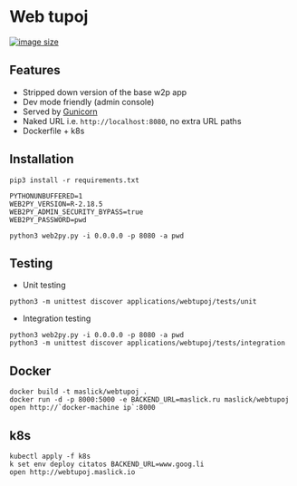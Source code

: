 # Web tupoj

[![image size](https://img.shields.io/badge/image%20size-340MB-blue.svg)](https://hub.docker.com/r/maslick/webtupoj)

## Features
* Stripped down version of the base w2p app
* Dev mode friendly (admin console)
* Served by [Gunicorn](https://gunicorn.org/)
* Naked URL i.e. ``http://localhost:8080``, no extra URL paths
* Dockerfile + k8s

## Installation
```
pip3 install -r requirements.txt

PYTHONUNBUFFERED=1
WEB2PY_VERSION=R-2.18.5
WEB2PY_ADMIN_SECURITY_BYPASS=true
WEB2PY_PASSWORD=pwd

python3 web2py.py -i 0.0.0.0 -p 8080 -a pwd
```

## Testing
* Unit testing
```
python3 -m unittest discover applications/webtupoj/tests/unit
```

* Integration testing
```
python3 web2py.py -i 0.0.0.0 -p 8080 -a pwd
python3 -m unittest discover applications/webtupoj/tests/integration
```

## Docker
```
docker build -t maslick/webtupoj .
docker run -d -p 8000:5000 -e BACKEND_URL=maslick.ru maslick/webtupoj
open http://`docker-machine ip`:8000
```

## k8s
```
kubectl apply -f k8s
k set env deploy citatos BACKEND_URL=www.goog.li
open http://webtupoj.maslick.io
```
